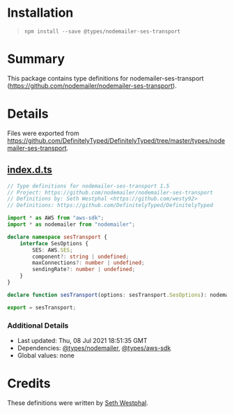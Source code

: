 # Installation
> `npm install --save @types/nodemailer-ses-transport`

# Summary
This package contains type definitions for nodemailer-ses-transport (https://github.com/nodemailer/nodemailer-ses-transport).

# Details
Files were exported from https://github.com/DefinitelyTyped/DefinitelyTyped/tree/master/types/nodemailer-ses-transport.
## [index.d.ts](https://github.com/DefinitelyTyped/DefinitelyTyped/tree/master/types/nodemailer-ses-transport/index.d.ts)
````ts
// Type definitions for nodemailer-ses-transport 1.5
// Project: https://github.com/nodemailer/nodemailer-ses-transport
// Definitions by: Seth Westphal <https://github.com/westy92>
// Definitions: https://github.com/DefinitelyTyped/DefinitelyTyped

import * as AWS from "aws-sdk";
import * as nodemailer from "nodemailer";

declare namespace sesTransport {
    interface SesOptions {
        SES: AWS.SES;
        component?: string | undefined;
        maxConnections?: number | undefined;
        sendingRate?: number | undefined;
    }
}

declare function sesTransport(options: sesTransport.SesOptions): nodemailer.Transport;

export = sesTransport;

````

### Additional Details
 * Last updated: Thu, 08 Jul 2021 18:51:35 GMT
 * Dependencies: [@types/nodemailer](https://npmjs.com/package/@types/nodemailer), [@types/aws-sdk](https://npmjs.com/package/@types/aws-sdk)
 * Global values: none

# Credits
These definitions were written by [Seth Westphal](https://github.com/westy92).
